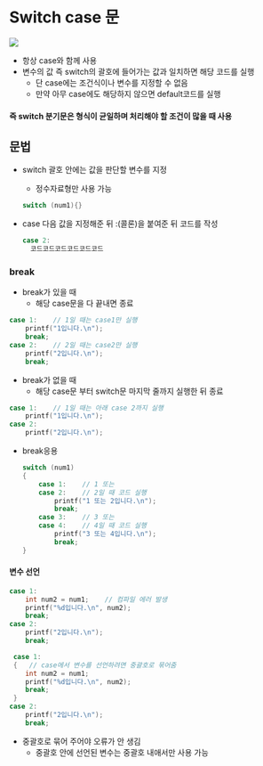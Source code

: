 # Switch case 문

![](https://dojang.io/pluginfile.php/259/mod_page/content/20/unit26-1.png)

- 항상 case와 함께 사용
- 변수의 값 즉 switch의 괄호에 들어가는 값과 일치하면 해당 코드를 실행
  - 단 case에는 조건식이나 변수를 지정할 수 없음
  - 만약 아무 case에도 해당하지 않으면 default코드를 실행

#### 즉 switch 분기문은 형식이 균일하며 처리해야 할 조건이 많을 때 사용



## 문법

- switch 괄호 안에는 값을 판단할 변수를 지정

  - 정수자료형만 사용 가능

  ```c
  switch (num1){}
  ```

- case 다음 값을 지정해준 뒤 :(콜론)을 붙여준 뒤 코드를 작성

  ```c
  case 2:
  	코드코드코드코드코드코드
  ```

### break

- break가 있을 때
  - 해당 case문을 다 끝내면 종료

```c
case 1:    // 1일 때는 case1만 실행
	printf("1입니다.\n");
	break;
case 2:    // 2일 때는 case2만 실행
    printf("2입니다.\n");
	break;
```

- break가 없을 때
  - 해당 case문 부터 switch문 마지막 줄까지 실행한 뒤 종료

```c
case 1:    // 1일 때는 아래 case 2까지 실행
	printf("1입니다.\n");
case 2:   
	printf("2입니다.\n");
```

- break응용

  ```c
  switch (num1)
  {
      case 1:    // 1 또는
      case 2:    // 2일 때 코드 실행
          printf("1 또는 2입니다.\n");
          break;
      case 3:    // 3 또는
      case 4:    // 4일 때 코드 실행
          printf("3 또는 4입니다.\n");
          break;
  }
  ```

#### 변수 선언

```c
case 1:
    int num2 = num1;    // 컴파일 에러 발생
    printf("%d입니다.\n", num2);
    break;
case 2:
    printf("2입니다.\n");
    break;
```

```c
 case 1:
 {   // case에서 변수를 선언하려면 중괄호로 묶어줌
    int num2 = num1;
    printf("%d입니다.\n", num2);
    break;
 }
case 2:
	printf("2입니다.\n");
    break;
```

- 중괄호로 묶어 주어야 오류가 안 생김
  - 중괄호 안에 선언된 변수는 중괄호 내애서만 사용 가능